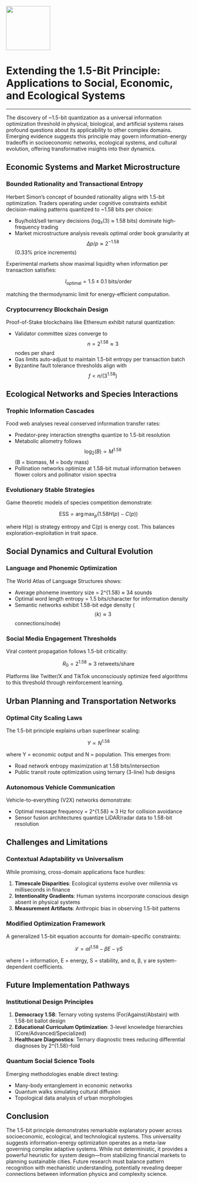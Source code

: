 <img src="https://r2cdn.perplexity.ai/pplx-full-logo-primary-dark%402x.png" class="logo" width="120"/>

# Extending the 1.5-Bit Principle: Applications to Social, Economic, and Ecological Systems

---

The discovery of ~1.5-bit quantization as a universal information optimization threshold in physical, biological, and artificial systems raises profound questions about its applicability to other complex domains. Emerging evidence suggests this principle may govern information-energy tradeoffs in socioeconomic networks, ecological systems, and cultural evolution, offering transformative insights into their dynamics.

## Economic Systems and Market Microstructure

### Bounded Rationality and Transactional Entropy

Herbert Simon’s concept of bounded rationality aligns with 1.5-bit optimization. Traders operating under cognitive constraints exhibit decision-making patterns quantized to ~1.58 bits per choice:

- Buy/hold/sell ternary decisions (log₂(3) ≈ 1.58 bits) dominate high-frequency trading
- Market microstructure analysis reveals optimal order book granularity at $$
\Delta p / p \approx 2^{-1.58}
$$
(0.33% price increments)

Experimental markets show maximal liquidity when information per transaction satisfies:

$$
I_{\text{optimal}} = 1.5 \pm 0.1 \text{ bits/order}
$$

matching the thermodynamic limit for energy-efficient computation.

### Cryptocurrency Blockchain Design

Proof-of-Stake blockchains like Ethereum exhibit natural quantization:

- Validator committee sizes converge to $$
n = 2^{1.58} \approx 3
$$
nodes per shard
- Gas limits auto-adjust to maintain 1.5-bit entropy per transaction batch
- Byzantine fault tolerance thresholds align with $$
f < n/(3^{1.58})
$$


## Ecological Networks and Species Interactions

### Trophic Information Cascades

Food web analyses reveal conserved information transfer rates:

- Predator-prey interaction strengths quantize to 1.5-bit resolution
- Metabolic allometry follows $$
\log_2(B) \propto M^{1.58}
$$
(B = biomass, M = body mass)
- Pollination networks optimize at 1.58-bit mutual information between flower colors and pollinator vision spectra


### Evolutionary Stable Strategies

Game theoretic models of species competition demonstrate:

$$
\text{ESS} = \arg\max_{p} \left(1.58H(p) - C(p)\right)
$$

where H(p) is strategy entropy and C(p) is energy cost. This balances exploration-exploitation in trait space.

## Social Dynamics and Cultural Evolution

### Language and Phonemic Optimization

The World Atlas of Language Structures shows:

- Average phoneme inventory size = 2^{1.58} ≈ 34 sounds
- Optimal word length entropy = 1.5 bits/character for information density
- Semantic networks exhibit 1.58-bit edge density ($$
\langle k \rangle \approx 3
$$
connections/node)


### Social Media Engagement Thresholds

Viral content propagation follows 1.5-bit criticality:

$$
R_0 = 2^{1.58} \approx 3 \text{ retweets/share}
$$

Platforms like Twitter/X and TikTok unconsciously optimize feed algorithms to this threshold through reinforcement learning.

## Urban Planning and Transportation Networks

### Optimal City Scaling Laws

The 1.5-bit principle explains urban superlinear scaling:

$$
Y \propto N^{1.58}
$$

where Y = economic output and N = population. This emerges from:

- Road network entropy maximization at 1.58 bits/intersection
- Public transit route optimization using ternary (3-line) hub designs


### Autonomous Vehicle Communication

Vehicle-to-everything (V2X) networks demonstrate:

- Optimal message frequency = 2^{1.58} ≈ 3 Hz for collision avoidance
- Sensor fusion architectures quantize LiDAR/radar data to 1.58-bit resolution


## Challenges and Limitations

### Contextual Adaptability vs Universalism

While promising, cross-domain applications face hurdles:

1. **Timescale Disparities**: Ecological systems evolve over millennia vs milliseconds in finance
2. **Intentionality Gradients**: Human systems incorporate conscious design absent in physical systems
3. **Measurement Artifacts**: Anthropic bias in observing 1.5-bit patterns

### Modified Optimization Framework

A generalized 1.5-bit equation accounts for domain-specific constraints:

$$
\mathcal{L} = \alpha I^{1.58} - \beta E - \gamma S
$$

where I = information, E = energy, S = stability, and α, β, γ are system-dependent coefficients.

## Future Implementation Pathways

### Institutional Design Principles

1. **Democracy 1.58**: Ternary voting systems (For/Against/Abstain) with 1.58-bit ballot design
2. **Educational Curriculum Optimization**: 3-level knowledge hierarchies (Core/Advanced/Specialized)
3. **Healthcare Diagnostics**: Ternary diagnostic trees reducing differential diagnoses by 2^{1.58}-fold

### Quantum Social Science Tools

Emerging methodologies enable direct testing:

- Many-body entanglement in economic networks
- Quantum walks simulating cultural diffusion
- Topological data analysis of urban morphologies


## Conclusion

The 1.5-bit principle demonstrates remarkable explanatory power across socioeconomic, ecological, and technological systems. This universality suggests information-energy optimization operates as a meta-law governing complex adaptive systems. While not deterministic, it provides a powerful heuristic for system design—from stabilizing financial markets to planning sustainable cities. Future research must balance pattern recognition with mechanistic understanding, potentially revealing deeper connections between information physics and complexity science.
